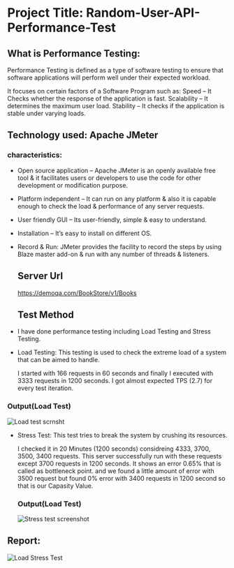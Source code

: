 # Project Title: Random-User-API-Performance-Test


## What is Performance Testing:
Performance Testing is defined as a type of software testing to ensure that software applications will perform well under their expected workload.

It focuses on certain factors of a Software Program such as:
Speed – It Checks whether the response of the application is fast.
Scalability – It determines the maximum user load.
Stability – It checks if the application is stable under varying loads.

## Technology used: Apache JMeter
### characteristics:
- Open source application – Apache JMeter is an openly available free tool & it facilitates users or developers to use the code for other development or modification purpose.
- Platform independent – It can run on any platform & also it is capable enough to check the load & performance of any server requests.
- User friendly GUI – Its user-friendly, simple & easy to understand.
- Installation – It’s easy to install on different OS.
- Record & Run: JMeter provides the facility to record the steps by using Blaze master add-on & run with any number of threads & listeners.

  ## Server Url
  https://demoqa.com/BookStore/v1/Books

  ## Test Method
  
 - I have done performance testing including Load Testing and Stress Testing.

 - Load Testing: This testing is used to check the extreme load of a system that can be aimed to handle.

   I started with 166 requests in 60 seconds and finally I executed with 3333 requests in 1200 seconds. I got almost expected TPS (2.7) for every test iteration.
   
  ### Output(Load Test)
  
   ![Load test scrnsht](https://github.com/Sudipto971/Random-User-API-Performance-Test./assets/132764259/a9d1de9f-149d-4f3f-b397-debdd4759c34)

 - Stress Test: This test tries to break the system by crushing its resources.

    I checked it in 20 Minutes (1200 seconds) considreing 4333, 3700, 3500, 3400 requests. This server successfully run with these requests except 3700 requests in 1200 seconds. It shows an error 0.65% that is called as bottleneck point.
   and we found a little amount of error with 3500 request but found 0% error with 3400 requests in 1200 second so that is our Capasity Value.

   ### Output(Load Test)
   
   ![Stress test screenshot](https://github.com/Sudipto971/Random-User-API-Performance-Test./assets/132764259/c9f603a2-116c-4715-b8f9-8a098ed4f71c)

## Report:

![Load   Stress Test](https://github.com/Sudipto971/Random-User-API-Performance-Test./assets/132764259/88e0c2a0-88b6-4325-b3a7-5d5cbe4e85c7)

